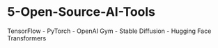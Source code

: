 # 5-Open-Source-AI-Tools
TensorFlow - PyTorch - OpenAI Gym - Stable Diffusion - Hugging Face Transformers
